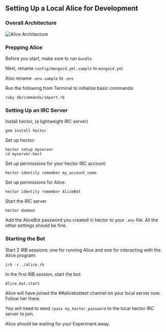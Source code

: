 ## Setting Up a Local Alice for Development

### Overall Architecture

![Alice Architecture](https://github.com/CoralineAda/alice/blob/master/doc/architecture.png)

### Prepping Alice

Before you start, make sure to run `bundle`

Next, rename `config/mongoid.yml.sample` to `mongoid.yml`

Also rename `.env.sample` to `.env`

Run the following from Terminal to initialize basic commands:

    ruby db/commands/import.rb

### Setting Up an IRC Server

Install hector,  (a lightweight IRC server)

    gem install hector

Set up hector:

    hector setup myserver
    cd myserver.hect

Set up permissions for your hector IRC account:

    hector identity remember my_account_name

Set up permissions for Alice:

    hector identity remember AliceBot

Start the IRC server

    hector daemon

Add the AliceBot password you created in hector to your `.env` file. All the other settings should be fine.

### Starting the Bot

Start 2 IRB sessions: one for running Alice and one for interacting with the Alice program:

    irb -r ./alice.rb

In the first IRB session, start the bot:

    Alice.bot.start

Alice will have joined the ##alicebottest channel on your local server now. Follow her there.

You will need to send `/pass my_hector_password` to the local hector IRC server to join.

Alice should be waiting for you! Experiment away.

